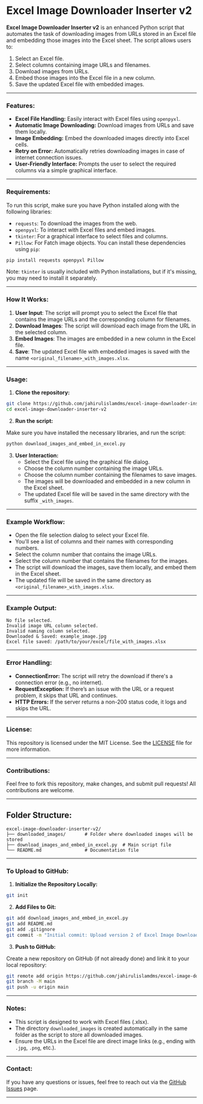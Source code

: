 # Excel Image Downloader Inserter v2

**Excel Image Downloader Inserter v2** is an enhanced Python script that automates the task of downloading images from URLs stored in an Excel file and embedding those images into the Excel sheet. The script allows users to:
1. Select an Excel file.
2. Select columns containing image URLs and filenames.
3. Download images from URLs.
4. Embed those images into the Excel file in a new column.
5. Save the updated Excel file with embedded images.

---

### Features:
- **Excel File Handling:** Easily interact with Excel files using `openpyxl`.
- **Automatic Image Downloading:** Download images from URLs and save them locally.
- **Image Embedding:** Embed the downloaded images directly into Excel cells.
- **Retry on Error:** Automatically retries downloading images in case of internet connection issues.
- **User-Friendly Interface:** Prompts the user to select the required columns via a simple graphical interface.

---

### Requirements:
To run this script, make sure you have Python installed along with the following libraries:
- `requests`: To download the images from the web.
- `openpyxl`: To interact with Excel files and embed images.
- `tkinter`: For a graphical interface to select files and columns.
- `Pillow`: For Fatch image objects.
You can install these dependencies using `pip`:

```bash
pip install requests openpyxl Pillow
```

Note: `tkinter` is usually included with Python installations, but if it's missing, you may need to install it separately.

---

### How It Works:
1. **User Input**: The script will prompt you to select the Excel file that contains the image URLs and the corresponding column for filenames.
2. **Download Images**: The script will download each image from the URL in the selected column.
3. **Embed Images**: The images are embedded in a new column in the Excel file.
4. **Save**: The updated Excel file with embedded images is saved with the name `<original_filename>_with_images.xlsx`.

---

### Usage:

1. **Clone the repository:**

```bash
git clone https://github.com/jahirulislamdms/excel-image-downloader-inserter-v2.git
cd excel-image-downloader-inserter-v2
```

2. **Run the script:**

Make sure you have installed the necessary libraries, and run the script:

```bash
python download_images_and_embed_in_excel.py
```

3. **User Interaction:**
   - Select the Excel file using the graphical file dialog.
   - Choose the column number containing the image URLs.
   - Choose the column number containing the filenames to save images.
   - The images will be downloaded and embedded in a new column in the Excel sheet.
   - The updated Excel file will be saved in the same directory with the suffix `_with_images`.

---

### Example Workflow:

- Open the file selection dialog to select your Excel file.
- You'll see a list of columns and their names with corresponding numbers.
- Select the column number that contains the image URLs.
- Select the column number that contains the filenames for the images.
- The script will download the images, save them locally, and embed them in the Excel sheet.
- The updated file will be saved in the same directory as `<original_filename>_with_images.xlsx`.

---

### Example Output:

```plaintext
No file selected.
Invalid image URL column selected.
Invalid naming column selected.
Downloaded & Saved: example_image.jpg
Excel file saved: /path/to/your/excel/file_with_images.xlsx
```

---

### Error Handling:
- **ConnectionError:** The script will retry the download if there's a connection error (e.g., no internet).
- **RequestException:** If there’s an issue with the URL or a request problem, it skips that URL and continues.
- **HTTP Errors:** If the server returns a non-200 status code, it logs and skips the URL.

---

### License:
This repository is licensed under the MIT License. See the [LICENSE](LICENSE) file for more information.

---

### Contributions:
Feel free to fork this repository, make changes, and submit pull requests! All contributions are welcome.

---

## Folder Structure:

```
excel-image-downloader-inserter-v2/
├── downloaded_images/       # Folder where downloaded images will be stored
├── download_images_and_embed_in_excel.py  # Main script file
└── README.md                # Documentation file
```

---

### To Upload to GitHub:

1. **Initialize the Repository Locally:**

```bash
git init
```

2. **Add Files to Git:**

```bash
git add download_images_and_embed_in_excel.py
git add README.md
git add .gitignore
git commit -m "Initial commit: Upload version 2 of Excel Image Downloader Inserter"
```

3. **Push to GitHub:**

Create a new repository on GitHub (if not already done) and link it to your local repository:

```bash
git remote add origin https://github.com/jahirulislamdms/excel-image-downloader-inserter-v2.git
git branch -M main
git push -u origin main
```

---

### Notes:
- This script is designed to work with Excel files (.xlsx).
- The directory `downloaded_images` is created automatically in the same folder as the script to store all downloaded images.
- Ensure the URLs in the Excel file are direct image links (e.g., ending with `.jpg`, `.png`, etc.).

---

### Contact:
If you have any questions or issues, feel free to reach out via the [GitHub Issues](https://github.com/jahirulislamdms/excel-image-downloader-inserter-v2/issues) page.

--- 
